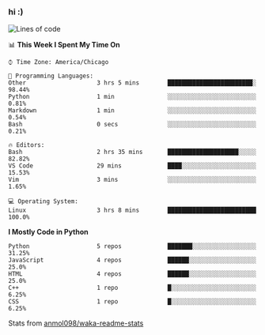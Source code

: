 ### hi :)

<!--START_SECTION:waka-->
![Lines of code](https://img.shields.io/badge/From%20Hello%20World%20I%27ve%20Written-773454%20lines%20of%20code-blue)

📊 **This Week I Spent My Time On** 

```text
⌚︎ Time Zone: America/Chicago

💬 Programming Languages: 
Other                    3 hrs 5 mins        ████████████████████████░   98.44% 
Python                   1 min               ░░░░░░░░░░░░░░░░░░░░░░░░░   0.81% 
Markdown                 1 min               ░░░░░░░░░░░░░░░░░░░░░░░░░   0.54% 
Bash                     0 secs              ░░░░░░░░░░░░░░░░░░░░░░░░░   0.21%

🔥 Editors: 
Bash                     2 hrs 35 mins       ████████████████████░░░░░   82.82% 
VS Code                  29 mins             ████░░░░░░░░░░░░░░░░░░░░░   15.53% 
Vim                      3 mins              ░░░░░░░░░░░░░░░░░░░░░░░░░   1.65%

💻 Operating System: 
Linux                    3 hrs 8 mins        █████████████████████████   100.0%

```

**I Mostly Code in Python** 

```text
Python                   5 repos             ███████░░░░░░░░░░░░░░░░░░   31.25% 
JavaScript               4 repos             ██████░░░░░░░░░░░░░░░░░░░   25.0% 
HTML                     4 repos             ██████░░░░░░░░░░░░░░░░░░░   25.0% 
C++                      1 repo              █░░░░░░░░░░░░░░░░░░░░░░░░   6.25% 
CSS                      1 repo              █░░░░░░░░░░░░░░░░░░░░░░░░   6.25%

```



<!--END_SECTION:waka-->

Stats from [anmol098/waka-readme-stats](https://github.com/anmol098/waka-readme-stats)